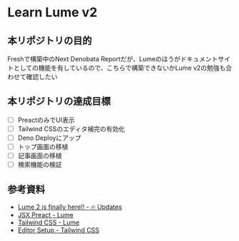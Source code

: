 # Learn Lume v2

## 本リポジトリの目的
Freshで構築中のNext Denobata Reportだが、Lumeのほうがドキュメントサイトとしての機能を有しているので、こちらで構築できないかLume v2の勉強も合わせて確認したい

## 本リポジトリの達成目標
- [ ] PreactのみでUI表示
- [ ] Tailwind CSSのエディタ補完の有効化
- [ ] Deno Deployにアップ
- [ ] トップ画面の移植
- [ ] 記事画面の移植
- [ ] 検索機能の検証

## 参考資料
- [Lume 2 is finally here!! - 🔥 Updates](https://lume.land/blog/posts/lume-2/)
- [JSX Preact - Lume](https://lume.land/plugins/jsx_preact/)
- [Tailwind CSS - Lume](https://lume.land/plugins/tailwindcss/)
- [Editor Setup - Tailwind CSS](https://tailwindcss.com/docs/editor-setup)
